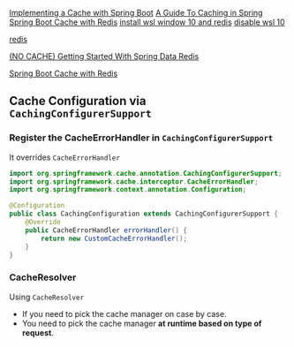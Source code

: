 [Implementing a Cache with Spring Boot](https://reflectoring.io/spring-boot-cache/)
[A Guide To Caching in Spring](https://www.baeldung.com/spring-cache-tutorial)
[Spring Boot Cache with Redis](https://www.baeldung.com/spring-boot-redis-cache)
[install wsl window 10 and redis](https://redis.com/blog/redis-on-windows-10/)
[disable wsl 10](https://www.windowscentral.com/install-windows-subsystem-linux-windows-10)


[redis](https://iter01.com/28296.html)


[(NO CACHE) Getting Started With Spring Data Redis](https://frontbackend.com/spring-boot/getting-started-with-spring-data-redis)
[](https://medium.com/@MatthewFTech/spring-boot-cache-with-redis-56026f7da83a)


[Spring Boot Cache with Redis](https://www.baeldung.com/spring-boot-redis-cache)



## Cache Configuration via `CachingConfigurerSupport`
### Register the CacheErrorHandler in `CachingConfigurerSupport`

It overrides `CacheErrorHandler`

```java
import org.springframework.cache.annotation.CachingConfigurerSupport;
import org.springframework.cache.interceptor.CacheErrorHandler;   
import org.springframework.context.annotation.Configuration;

@Configuration
public class CachingConfiguration extends CachingConfigurerSupport {  
    @Override
    public CacheErrorHandler errorHandler() {
        return new CustomCacheErrorHandler();
    }
}
```

### CacheResolver 

Using `CacheResolver` 
- If you need to pick the cache manager on case by case.
- You need to pick the cache manager **at runtime based on type of request**.



